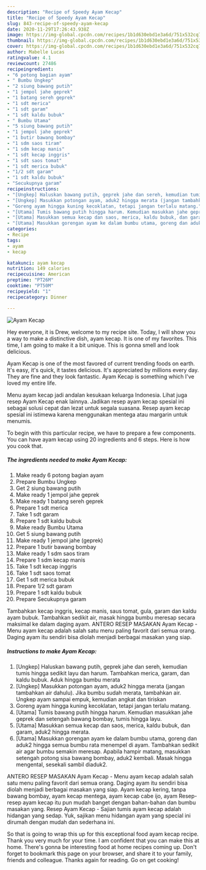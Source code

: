 ```yaml
---
description: "Recipe of Speedy Ayam Kecap"
title: "Recipe of Speedy Ayam Kecap"
slug: 843-recipe-of-speedy-ayam-kecap
date: 2020-11-29T17:26:43.938Z
image: https://img-global.cpcdn.com/recipes/1b1d630ebd1e3a6d/751x532cq70/ayam-kecap-foto-resep-utama.jpg
thumbnail: https://img-global.cpcdn.com/recipes/1b1d630ebd1e3a6d/751x532cq70/ayam-kecap-foto-resep-utama.jpg
cover: https://img-global.cpcdn.com/recipes/1b1d630ebd1e3a6d/751x532cq70/ayam-kecap-foto-resep-utama.jpg
author: Mabelle Lucas
ratingvalue: 4.1
reviewcount: 27486
recipeingredient:
- "6 potong bagian ayam"
- " Bumbu Ungkep"
- "2 siung bawang putih"
- "1 jempol jahe geprek"
- "1 batang sereh geprek"
- "1 sdt merica"
- "1 sdt garam"
- "1 sdt kaldu bubuk"
- " Bumbu Utama"
- "5 siung bawang putih"
- "1 jempol jahe geprek"
- "1 butir bawang bombay"
- "1 sdm saos tiram"
- "1 sdm kecap manis"
- "1 sdt kecap inggris"
- "1 sdt saos tomat"
- "1 sdt merica bubuk"
- "1/2 sdt garam"
- "1 sdt kaldu bubuk"
- "Secukupnya garam"
recipeinstructions:
- "[Ungkep] Haluskan bawang putih, geprek jahe dan sereh, kemudian tumis hingga sedikit layu dan harum. Tambahkan merica, garam, dan kaldu bubuk. Aduk hingga bumbu merata"
- "[Ungkep] Masukkan potongan ayam, aduk2 hingga merata (jangan tambahkan air dahulu). Jika bumbu sudah merata, tambahkan air. Ungkep ayam sampai empuk, kemudian angkat dan tiriskan"
- "Goreng ayam hingga kuning kecoklatan, tetapi jangan terlalu matang."
- "[Utama] Tumis bawang putih hingga harum. Kemudian masukkan jahe geprek dan setengah bawang bombay, tumis hingga layu."
- "[Utama] Masukkan semua kecap dan saos, merica, kaldu bubuk, dan garam, aduk2 hingga merata."
- "[Utama] Masukkan gorengan ayam ke dalam bumbu utama, goreng dan aduk2 hingga semua bumbu rata menempel di ayam. Tambahkan sedikit air agar bumbu semakin meresap. Apabila hampir matang, masukkan setengah potong sisa bawang bombay, aduk2 kembali. Masak hingga mengental, sesekali sambil diaduk2."
categories:
- Recipe
tags:
- ayam
- kecap

katakunci: ayam kecap 
nutrition: 149 calories
recipecuisine: American
preptime: "PT26M"
cooktime: "PT50M"
recipeyield: "1"
recipecategory: Dinner

---
```



![Ayam Kecap](https://img-global.cpcdn.com/recipes/1b1d630ebd1e3a6d/751x532cq70/ayam-kecap-foto-resep-utama.jpg)

Hey everyone, it is Drew, welcome to my recipe site. Today, I will show you a way to make a distinctive dish, ayam kecap. It is one of my favorites. This time, I am going to make it a bit unique. This is gonna smell and look delicious.

Ayam Kecap is one of the most favored of current trending foods on earth. It's easy, it's quick, it tastes delicious. It's appreciated by millions every day. They are fine and they look fantastic. Ayam Kecap is something which I've loved my entire life.

Menu ayam kecap jadi andalan kesukaan keluarga Indonesia. Lihat juga resep Ayam Kecap enak lainnya. Jadikan resep ayam kecap spesial ini sebagai solusi cepat dan lezat untuk segala suasana. Resep ayam kecap spesial ini istimewa karena menggunakan mentega atau margarin untuk menumis.


To begin with this particular recipe, we have to prepare a few components. You can have ayam kecap using 20 ingredients and 6 steps. Here is how you cook that.

<!--inarticleads1-->

##### The ingredients needed to make Ayam Kecap:

1. Make ready 6 potong bagian ayam
1. Prepare  Bumbu Ungkep
1. Get 2 siung bawang putih
1. Make ready 1 jempol jahe geprek
1. Make ready 1 batang sereh geprek
1. Prepare 1 sdt merica
1. Take 1 sdt garam
1. Prepare 1 sdt kaldu bubuk
1. Make ready  Bumbu Utama
1. Get 5 siung bawang putih
1. Make ready 1 jempol jahe (geprek)
1. Prepare 1 butir bawang bombay
1. Make ready 1 sdm saos tiram
1. Prepare 1 sdm kecap manis
1. Take 1 sdt kecap inggris
1. Take 1 sdt saos tomat
1. Get 1 sdt merica bubuk
1. Prepare 1/2 sdt garam
1. Prepare 1 sdt kaldu bubuk
1. Prepare Secukupnya garam


Tambahkan kecap inggris, kecap manis, saus tomat, gula, garam dan kaldu ayam bubuk. Tambahkan sedikit air, masak hingga bumbu meresap secara maksimal ke dalam daging ayam. ANTERO RESEP MASAKAN Ayam Kecap - Menu ayam kecap adalah salah satu menu paling favorit dari semua orang. Daging ayam itu sendiri bisa diolah menjadi berbagai masakan yang siap. 

<!--inarticleads2-->

##### Instructions to make Ayam Kecap:

1. [Ungkep] Haluskan bawang putih, geprek jahe dan sereh, kemudian tumis hingga sedikit layu dan harum. Tambahkan merica, garam, dan kaldu bubuk. Aduk hingga bumbu merata
1. [Ungkep] Masukkan potongan ayam, aduk2 hingga merata (jangan tambahkan air dahulu). Jika bumbu sudah merata, tambahkan air. Ungkep ayam sampai empuk, kemudian angkat dan tiriskan
1. Goreng ayam hingga kuning kecoklatan, tetapi jangan terlalu matang.
1. [Utama] Tumis bawang putih hingga harum. Kemudian masukkan jahe geprek dan setengah bawang bombay, tumis hingga layu.
1. [Utama] Masukkan semua kecap dan saos, merica, kaldu bubuk, dan garam, aduk2 hingga merata.
1. [Utama] Masukkan gorengan ayam ke dalam bumbu utama, goreng dan aduk2 hingga semua bumbu rata menempel di ayam. Tambahkan sedikit air agar bumbu semakin meresap. Apabila hampir matang, masukkan setengah potong sisa bawang bombay, aduk2 kembali. Masak hingga mengental, sesekali sambil diaduk2.


ANTERO RESEP MASAKAN Ayam Kecap - Menu ayam kecap adalah salah satu menu paling favorit dari semua orang. Daging ayam itu sendiri bisa diolah menjadi berbagai masakan yang siap. Ayam kecap kering, tanpa bawang bombay, ayam kecap mentega, ayam kecap cabe ijo, ayam Resep-resep ayam kecap itu pun mudah banget dengan bahan-bahan dan bumbu masakan yang. Resep Ayam Kecap - Sajian tumis ayam kecap adalah hidangan yang sedap. Yuk, sajikan menu hidangan ayam yang special ini dirumah dengan mudah dan sederhana ini. 

So that is going to wrap this up for this exceptional food ayam kecap recipe. Thank you very much for your time. I am confident that you can make this at home. There's gonna be interesting food at home recipes coming up. Don't forget to bookmark this page on your browser, and share it to your family, friends and colleague. Thanks again for reading. Go on get cooking!
